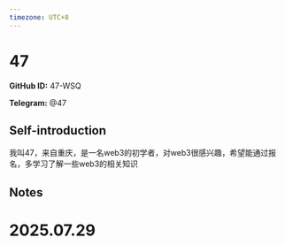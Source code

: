```yaml
---
timezone: UTC+8
---
```


# 47

**GitHub ID:** 47-WSQ

**Telegram:** @47

## Self-introduction

我叫47，来自重庆，是一名web3的初学者，对web3很感兴趣，希望能通过报名，多学习了解一些web3的相关知识

## Notes

<!-- Content_START -->

# 2025.07.29


<!-- Content_END -->
